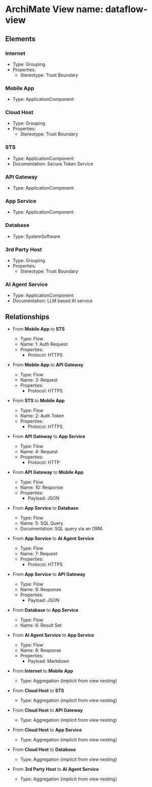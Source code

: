 # ArchiMate View name: dataflow-view

## Elements

### Internet
- Type: Grouping
- Properties:
  - Stereotype: Trust  Boundary

### Mobile App
- Type: ApplicationComponent

### Cloud Host
- Type: Grouping
- Properties:
  - Stereotype: Trust  Boundary

### STS
- Type: ApplicationComponent
- Documentation: Secure Token Service

### API Gateway
- Type: ApplicationComponent

### App Service
- Type: ApplicationComponent

### Database
- Type: SystemSoftware

### 3rd Party Host
- Type: Grouping
- Properties:
  - Stereotype: Trust  Boundary

### AI Agent Service
- Type: ApplicationComponent
- Documentation: LLM based AI service

## Relationships

- From **Mobile App** to **STS**
  - Type: Flow
  - Name: 1: Auth Request
  - Properties:
    - Protocol: HTTPS

- From **Mobile App** to **API Gateway**
  - Type: Flow
  - Name: 3: Request
  - Properties:
    - Protocol: HTTPS

- From **STS** to **Mobile App**
  - Type: Flow
  - Name: 2: Auth Token
  - Properties:
    - Protocol: HTTPS

- From **API Gateway** to **App Service**
  - Type: Flow
  - Name: 4: Request
  - Properties:
    - Protocol: HTTP

- From **API Gateway** to **Mobile App**
  - Type: Flow
  - Name: 10: Response
  - Properties:
    - Payload: JSON

- From **App Service** to **Database**
  - Type: Flow
  - Name: 5: SQL Query
  - Documentation: SQL query via an ORM.

- From **App Service** to **AI Agent Service**
  - Type: Flow
  - Name: 7: Request
  - Properties:
    - Protocol: HTTPS

- From **App Service** to **API Gateway**
  - Type: Flow
  - Name: 9: Response
  - Properties:
    - Payload: JSON

- From **Database** to **App Service**
  - Type: Flow
  - Name: 6: Result Set

- From **AI Agent Service** to **App Service**
  - Type: Flow
  - Name: 8: Response
  - Properties:
    - Payload: Markdown

- From **Internet** to **Mobile App**
  - Type: Aggregation (implicit from view nesting)

- From **Cloud Host** to **STS**
  - Type: Aggregation (implicit from view nesting)

- From **Cloud Host** to **API Gateway**
  - Type: Aggregation (implicit from view nesting)

- From **Cloud Host** to **App Service**
  - Type: Aggregation (implicit from view nesting)

- From **Cloud Host** to **Database**
  - Type: Aggregation (implicit from view nesting)

- From **3rd Party Host** to **AI Agent Service**
  - Type: Aggregation (implicit from view nesting)
